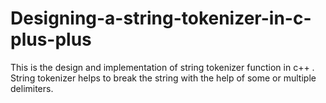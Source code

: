 # Designing-a-string-tokenizer-in-c-plus-plus
This is the design and  implementation of string tokenizer function in c++ .
String tokenizer helps to break the string with the help of some or multiple delimiters.
